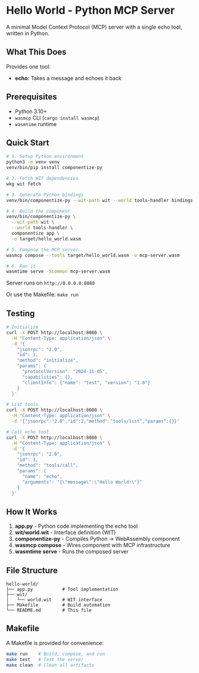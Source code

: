 # Hello World - Python MCP Server

A minimal Model Context Protocol (MCP) server with a single echo tool, written in Python.

## What This Does

Provides one tool:
- **echo**: Takes a message and echoes it back

## Prerequisites

- Python 3.10+
- `wasmcp` CLI (`cargo install wasmcp`)
- `wasmtime` runtime

## Quick Start

```bash
# 1. Setup Python environment
python3 -m venv venv
venv/bin/pip install componentize-py

# 2. Fetch WIT dependencies
wkg wit fetch

# 3. Generate Python bindings
venv/bin/componentize-py --wit-path wit --world tools-handler bindings .

# 4. Build the component
venv/bin/componentize-py \
  --wit-path wit \
  --world tools-handler \
  componentize app \
  -o target/hello_world.wasm

# 5. Compose the MCP server
wasmcp compose --tools target/hello_world.wasm -o mcp-server.wasm

# 6. Run it
wasmtime serve -Scommon mcp-server.wasm
```

Server runs on `http://0.0.0.0:8080`

Or use the Makefile: `make run`

## Testing

```bash
# Initialize
curl -X POST http://localhost:8080 \
  -H "Content-Type: application/json" \
  -d '{
    "jsonrpc": "2.0",
    "id": 1,
    "method": "initialize",
    "params": {
      "protocolVersion": "2024-11-05",
      "capabilities": {},
      "clientInfo": {"name": "test", "version": "1.0"}
    }
  }'

# List tools
curl -X POST http://localhost:8080 \
  -H "Content-Type: application/json" \
  -d '{"jsonrpc":"2.0","id":2,"method":"tools/list","params":{}}'

# Call echo tool
curl -X POST http://localhost:8080 \
  -H "Content-Type: application/json" \
  -d '{
    "jsonrpc": "2.0",
    "id": 3,
    "method": "tools/call",
    "params": {
      "name": "echo",
      "arguments": "{\"message\":\"Hello World!\"}"
    }
  }'
```

## How It Works

1. **app.py** - Python code implementing the echo tool
2. **wit/world.wit** - Interface definition (WIT)
3. **componentize-py** - Compiles Python → WebAssembly component
4. **wasmcp compose** - Wires component with MCP infrastructure
5. **wasmtime serve** - Runs the composed server

## File Structure

```
hello-world/
├── app.py           # Tool implementation
├── wit/
│   └── world.wit    # WIT interface
├── Makefile         # Build automation
└── README.md        # This file
```

## Makefile

A Makefile is provided for convenience:

```bash
make run    # Build, compose, and run
make test   # Test the server
make clean  # Clean all artifacts
```

